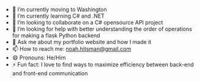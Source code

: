 - 🔭 I’m currently moving to Washington
- 🌱 I’m currently learning C# and .NET
- 👯 I’m looking to collaborate on a C# opensource API project
- 🤔 I’m looking for help with better understanding the order of operations for making a flask Python backend
- 💬 Ask me about my portfolio website and how I made it
- 📫 How to reach me: noah.hitsman@gmail.com
- 😄 Pronouns: He/Him
- ⚡ Fun fact: I love to find ways to maximize efficiency between back-end and front-end communication
